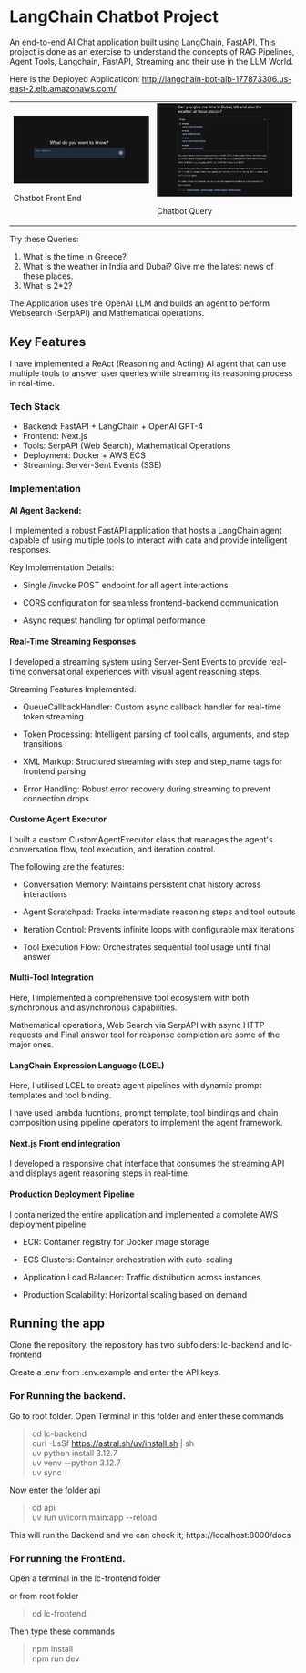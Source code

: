 # LangChain Chatbot Project

An end-to-end AI Chat application built using LangChain, FastAPI. This project is done as an exercise to understand the concepts of RAG Pipelines, Agent Tools, Langchain, FastAPI, Streaming and their use in the LLM World. 

Here is the Deployed Applicatioon: http://langchain-bot-alb-177873306.us-east-2.elb.amazonaws.com/

<table>
  <tr>
    <td>
      <img src="lc-frontend/LC_1.png" alt="Chatbot FE" width="500" />
      <p>Chatbot Front End</p>
    </td>
    <td>
      <img src="lc-frontend/LC_2.png" alt="Chatbot Query" width="500" />
      <p>Chatbot Query </p>
    </td>
  </tr>
</table>
Try these Queries:

1. What is the time in Greece?
2. What is the weather in India and Dubai? Give me the latest news of these places.
3. What is 2*2?

The Application uses the OpenAI LLM and builds an agent to perform Websearch (SerpAPI) and Mathematical operations.

## Key Features

I have implemented a ReAct (Reasoning and Acting) AI agent that can use multiple tools to answer user queries while streaming its reasoning process in real-time.

### Tech Stack

* Backend: FastAPI + LangChain + OpenAI GPT-4
* Frontend: Next.js
* Tools: SerpAPI (Web Search), Mathematical Operations
* Deployment: Docker + AWS ECS
* Streaming: Server-Sent Events (SSE)

### Implementation

#### AI Agent Backend:
I implemented a robust FastAPI application that hosts a LangChain agent capable of using multiple tools to interact with data and provide intelligent responses.

Key Implementation Details:
* Single /invoke POST endpoint for all agent interactions

* CORS configuration for seamless frontend-backend communication

* Async request handling for optimal performance

#### Real-Time Streaming Responses
I developed a streaming system using Server-Sent Events to provide real-time conversational experiences with visual agent reasoning steps.

Streaming Features Implemented:
* QueueCallbackHandler: Custom async callback handler for real-time token streaming

* Token Processing: Intelligent parsing of tool calls, arguments, and step transitions

* XML Markup: Structured streaming with step and step_name tags for frontend parsing

* Error Handling: Robust error recovery during streaming to prevent connection drops

#### Custome Agent Executor
I built a custom CustomAgentExecutor class that manages the agent's conversation flow, tool execution, and iteration control.

The following are the features:
* Conversation Memory: Maintains persistent chat history across interactions

* Agent Scratchpad: Tracks intermediate reasoning steps and tool outputs

* Iteration Control: Prevents infinite loops with configurable max iterations

* Tool Execution Flow: Orchestrates sequential tool usage until final answer

#### Multi-Tool Integration
Here, I implemented a comprehensive tool ecosystem with both synchronous and asynchronous capabilities.

Mathematical operations, Web Search via SerpAPI with async HTTP requests and Final answer tool for response completion are some of the major ones.

#### LangChain Expression Language (LCEL)
Here, I utilised LCEL to create agent pipelines with dynamic prompt templates and tool binding.

I have used lambda fucntions, prompt template, tool bindings and chain composition using pipeline operators to implement the agent framework.

#### Next.js Front end integration
I developed a responsive chat interface that consumes the streaming API and displays agent reasoning steps in real-time.

#### Production Deployment Pipeline
I containerized the entire application and implemented a complete AWS deployment pipeline.

* ECR: Container registry for Docker image storage

* ECS Clusters: Container orchestration with auto-scaling

* Application Load Balancer: Traffic distribution across instances

* Production Scalability: Horizontal scaling based on demand


## Running the app

Clone the repository. the repository has two subfolders: lc-backend and lc-frontend

Create a .env from .env.example and enter the API keys.

### For Running the backend. 

Go to root folder. Open Terminal in this folder and enter these commands

> cd lc-backend\
> curl -LsSf https://astral.sh/uv/install.sh | sh\
> uv python install 3.12.7\
> uv venv --python 3.12.7\
> uv sync

Now enter the folder api

> cd api\
> uv run uvicorn main:app --reload

This will run the Backend and we can check it; https://localhost:8000/docs

### For running the FrontEnd. 

Open a terminal in the lc-frontend folder

or from root folder

> cd lc-frontend

Then type these commands

> npm install\
> npm run dev
